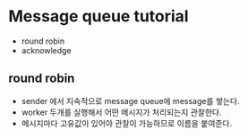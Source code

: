 # Message queue tutorial
- round robin 
- acknowledge

## round robin
- sender 에서 지속적으로 message queue에 message를 쌓는다. 
- worker 두개를 실행해서 어떤 메시지가 처리되는지 관찰한다. 
- 메시지마다 고유값이 있어야 관찰이 가능하므로 이름을 붙여준다. 
